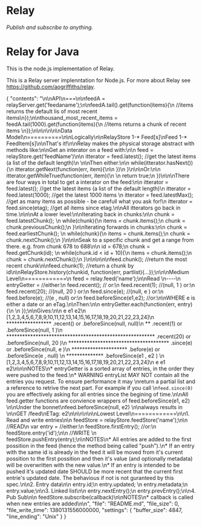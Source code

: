 Relay
=====

_Publish and subscribe to anything._


Relay for Java
==============

This is the node.js implementation of Relay.



This is a Relay server implenntation for Node.js. For more about Relay see https://github.com/aogriffiths/relay.

{
      "contents": "\n\nAPI\n===\n\nfeedA = relayServer.get('feedaname');\n\nfeedA.tail().get(function(items){\n  //items returns the default lis of most recent items\n});\n\nthousand_most_recent_items = feedA.tail(1000).get(function(items){\n  //items returns a chunk of recent items  \n});\n\n\n\n\n\nData Model\n==========\n\nLogically\n\nRelayStore  1-*  Feed[s]\nFeed        1-*  FeedItem[s]\n\nThat's it!\n\nRelay makes the physical storage abstract with methods like:\n\nGet an interator on a feed with:\n\n    feed = relayStore.get('feedName')\n\n    itterator = feed.latest(); //get the latest items (a list of the default length)\n \n\nThen either:\n\n    while(itterator.hasNext()){\n      itterator.getNext(function(err, item){\n\n      })\n    }\n\n\nOr:\n\n    itterator.getWhileTrue(function(err, item){\n        \n      return true;\n    })\n\n\nThere are four ways in total to get a interator on the feed:\n\n    itterator = feed.latest();     //get the latest items (a list of the default length)\n    itterator = feed.latest(1000); //get the latest 1000 items \n    itterator = feed.latestMax();  //get as many items as possible - be carefull what you ask for!\n    itterator = feed.since(etag);  //get all items since etag.\n\nAll itterators go back in time.\n\n\nAt a lower level:\n\nIterating back in chunks:\n\n    chunk = feed.latestChunk();   \n    while(chunk){\n      items = chunk.items();\n      chunk = chunk.previousChunk();\n    }\n\nIterating forwards in chunks:\n\n    chunk = feed.earliestChunk();   \n    while(chunk){\n      items = chunk.items();\n      chunk = chunk.nextChunk();\n    }\n\n\nSeak to a specific chunk and get a range from there. e.g. from chunk 678 to 688\n\n    id = 678;\n    chunk = feed.getChunk(id);   \n    while(chunk.id < id + 10){\n      items = chunk.items();\n      chunk = chunk.nextChunk();\n    }\n\n\n\n\nfeed.chunk();   //return the most recent chunk\n\nfeed.chunk(1);  //return a chunk by id\n\nRelayStore.history(chunkid, function(err, partlist){...});\n\n\nMedium Level\n============\n    feed = relay.feed('name');\n\nRead \n----\n    entryGetter =            //either:\n    feed.recent();           // or:\n    feed.recent(1);          //(null, 1   ) or:\n    feed.recent(20);         //(null, 20  ) or:\n    feed.since(e);           //(null, e   ) or:\n    feed.before(e);          //(e   , null) or:\n    feed.beforeSince(e1,e2); //or:\n\nWHERE e is either a date or an eTag.\n\nThen:\n\n    entryGetter.each(function(err, entry){\n      \n    });\n\nGives:\n\n                          e        e1                e2\n    [1,2,3,4,5,6,7,8,9,10,11,12,13,14,15,16,17,18,19,20,21,22,23,24]\n                                                  *****************   .recent()   or .beforeSince(null, null)\n                                                                 **   .recent(1)  or .beforeSince(null, 1   )\n           ********************************************************   .recent(20) or .beforeSince(null, 20  )\n                             **************************************   .since(e)   or .beforeSince(null, e   )\n     *********************                                            .before(e)  or .beforeSince(e   , null)  \n                                      **************                                 .beforeSince(e1  , e2  )  \n    [1,2,3,4,5,6,7,8,9,10,11,12,13,14,15,16,17,18,19,20,21,22,23,24]\n                          e        e1                e2\n\n\nNOTES\n* entryGetter is a sorted array of entries, in the order they were pushed to the feed.\n* WARNING entryList MAY NOT contain all the entries you request. To ensure performance it may \nreturn a partial list and a reference to retrive the next part. For example if you call \n`feed.since(0)` you are effectively asking for all entries since the begining of time.\n\nAll feed.getter functions are convience wrappers of feed.beforeSince(e1, e2)  \n\nUnder the bonnet\nfeed.beforeSince(null, e2)  \n\nalways results in \n\nGET /feed\nETag: e2\n\n\n\n\n\nLowest Level\n============\n\n1. Read and write entries\n\n    feedStore = relayStore.feedStore('name');\n\n    //READ\n    var entry =              //either:\n    feedStore.firstEntry();  //or:\n    feedStore.entry('id');\n\n    //WRITE \n    feedStore.pushEntry(entry);\n\nNOTES\n* All entries are added to the first possition in the feed (hence the method being called \"push\").\n* If an entry with the same id is already in the feed it will be moved from it's current possition to the first possition and then it's value (and optionally metadata) will be overwritten with the new value.\n* If an entry is intended to be pushed it's updated date SHOULD be more recent that the current first entrie's updated date. The behavious if not is not guranteed by this spec.\n\n2. Entry data\n\n    entry.id;\n    entry.updated; \n    entry.metadata;\n    entry.value;\n\n3. Linked list\n\n    entry.nextEntry();\n    entry.prevEntry();\n\n4. Pub Sub\n\n    feedStore.subscribe(callback)\n\nNOTES\n* callback is called when new entries are added\n\n",
      "file": "README.md",
      "file_size": 0,
      "file_write_time": 1380131556000000,
      "settings":
      {
        "buffer_size": 4847,
        "line_ending": "Unix"
      }
    }